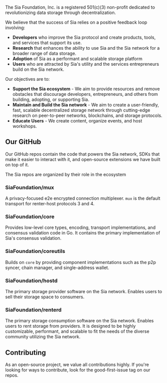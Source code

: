 The Sia Foundation, Inc. is a registered 501(c)(3) non-profit dedicated to revolutionizing data storage through decentralization. 

We believe that the success of Sia relies on a positive feedback loop involving:
- **Developers** who improve the Sia protocol and create products, tools, and services that support its use.
- **Research** that enhances the ability to use Sia and the Sia network for a broader range of data storage.
- **Adoption** of Sia as a performant and scalable storage platform
- **Users** who are attracted by Sia's utility and the services entrepreneurs build on the Sia network.

Our objectives are to:
- **Support the Sia ecosystem** - We aim to provide resources and remove obstacles that discourage developers, entrepreneurs, and others from building, adopting, or supporting Sia.
- **Maintain and Build the Sia network** - We aim to create a user-friendly, fast, scalable decentralized storage network through cutting-edge research on peer-to-peer networks, blockchains, and storage protocols.
- **Educate Users** - We create content, organize events, and host workshops. 

## Our GitHub
Our GitHub repos contain the code that powers the Sia network, SDKs that make it easier to interact with it, and open-source extensions we have built on top of it.

The Sia repos are organized by their role in the ecosystem

### SiaFoundation/mux 
A privacy-focused e2e encrypted connection multiplexer. `mux` is the default transport for renter-host protocols 3 and 4.

### SiaFoundation/core 
Provides low-level core types, encoding, transport implementations, and consensus validation code in Go. It contains the primary implementation of Sia's consensus validation.

### SiaFoundation/coreutils 
Builds on `core` by providing component implementations such as the p2p syncer, chain manager, and single-address wallet.

### SiaFoundation/hostd
The primary storage provider software on the Sia network. Enables users to sell their storage space to consumers.

### SiaFoundation/renterd
The primary storage consumption software on the Sia network. Enables users to rent storage from providers. It is designed to be highly customizable, performant, and scalable to fit the needs of the diverse community utilizing the Sia network.

## Contributing
As an open-source project, we value all contributions highly. If you're looking for ways to contribute, look for the good-first-issue tag on our repos. 
